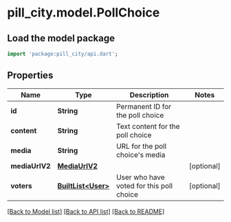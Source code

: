 # pill_city.model.PollChoice

## Load the model package
```dart
import 'package:pill_city/api.dart';
```

## Properties
Name | Type | Description | Notes
------------ | ------------- | ------------- | -------------
**id** | **String** | Permanent ID for the poll choice | 
**content** | **String** | Text content for the poll choice | 
**media** | **String** | URL for the poll choice's media | 
**mediaUrlV2** | [**MediaUrlV2**](MediaUrlV2.md) |  | [optional] 
**voters** | [**BuiltList&lt;User&gt;**](User.md) | User who have voted for this poll choice | [optional] 

[[Back to Model list]](../README.md#documentation-for-models) [[Back to API list]](../README.md#documentation-for-api-endpoints) [[Back to README]](../README.md)



